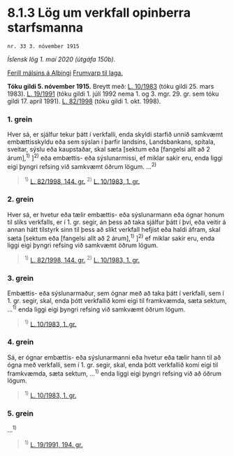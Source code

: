 # 8.1.3 Lög um verkfall opinberra starfsmanna

`nr. 33 3. nóvember 1915`

_Íslensk lög 1. maí 2020 (útgáfa 150b)._

[Ferill málsins á Alþingi](https://www.althingi.is/thingstorf/thingmalalistar-eftir-thingum/ferill/?ltg=26&mnr=138)
[Frumvarp til laga.](https://www.althingi.is/altext/26/s/pdf/0795.pdf)

**Tóku gildi 5. nóvember 1915.**
Breytt með:
[L. 10/1983](https://althingi.is/altext/stjtnr.html#1983010) (tóku gildi 25. mars 1983).
[L. 19/1991](https://althingi.is/altext/stjt/1991.019.html) (tóku gildi 1. júlí 1992 nema 1. og 3. mgr. 29. gr. sem tóku gildi 17. apríl 1991).
[L. 82/1998](https://althingi.is/altext/stjt/1998.082.html) (tóku gildi 1. okt. 1998).

### 1. grein

Hver sá, er sjálfur tekur þátt í verkfalli, enda skyldi starfið unnið samkvæmt embættisskyldu eða sem sýslan í þarfir landsins, Landsbankans, spítala, sveitar, sýslu eða kaupstaðar, skal sæta [sektum eða [fangelsi allt að 2 árum],<sup>1)</sup> ]<sup>2)</sup> eða embættis- eða sýslunarmissi, ef miklar sakir eru, enda liggi eigi þyngri refsing við samkvæmt öðrum lögum. …<sup>2)</sup> 

> <sup>1)</sup> [L. 82/1998, 144. gr.](https://althingi.is/altext/stjt/1998.082.html) <sup>2)</sup> [L. 10/1983, 1. gr.](https://althingi.is/altext/stjtnr.html#1983010?g1)

### 2. grein

Hver sá, er hvetur eða tælir embættis- eða sýslunarmann eða ógnar honum til slíks verkfalls, er í 1. gr. segir, án þess að taka sjálfur þátt í því, eða veitir á annan hátt tilstyrk sinn til þess að slíkt verkfall hefjist eða haldi áfram, skal sæta [sektum eða [fangelsi allt að 2 árum],<sup>1)</sup> ]<sup>2)</sup> ef miklar sakir eru, enda liggi eigi þyngri refsing við samkvæmt öðrum lögum.

> <sup>1)</sup> [L. 82/1998, 144. gr.](https://althingi.is/altext/stjt/1998.082.html) <sup>2)</sup> [L. 10/1983, 1. gr.](https://althingi.is/altext/stjtnr.html#1983010?g1)

### 3. grein

Embættis- eða sýslunarmaður, sem ógnar með að taka þátt í verkfalli, sem í 1. gr. segir, skal, enda þótt verkfallið komi eigi til framkvæmda, sæta sektum, …<sup>1)</sup> enda liggi eigi þyngri refsing við samkvæmt öðrum lögum.

> <sup>1)</sup> [L. 10/1983, 1. gr.](https://althingi.is/altext/stjtnr.html#1983010?g1)

### 4. grein

Sá, er ógnar embættis- eða sýslunarmanni eða hvetur eða tælir hann til að ógna með verkfalli, sem í 1. gr. segir, skal, enda þótt verkfallið komi eigi til framkvæmda, sæta sektum, …<sup>1)</sup> enda liggi eigi þyngri refsing við að öðrum lögum.

> <sup>1)</sup> [L. 10/1983, 1. gr.](https://althingi.is/altext/stjtnr.html#1983010?g1)

### 5. grein

…<sup>1)</sup> 

> <sup>1)</sup> [L. 19/1991, 194. gr.](https://althingi.is/altext/stjt/1991.019.html)

